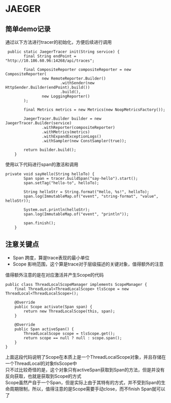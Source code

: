 # JAEGER

## 简单demo记录
通过以下方法进行tracer的初始化，方便后续进行调用
```
 public static JaegerTracer init(String service) {
        final String endPoint = "http://10.186.60.96:14268/api/traces";

        final CompositeReporter compositeReporter = new CompositeReporter(
                new RemoteReporter.Builder()
                        .withSender(new HttpSender.Builder(endPoint).build())
                        .build(),
                new LoggingReporter()
        );

        final Metrics metrics = new Metrics(new NoopMetricsFactory());

        JaegerTracer.Builder builder = new JaegerTracer.Builder(service)
                .withReporter(compositeReporter)
                .withMetrics(metrics)
                .withExpandExceptionLogs()
                .withSampler(new ConstSampler(true));

        return builder.build();
    }
```
使用以下代码进行span的激活和调用
```
private void sayHello(String helloTo) {
        Span span = tracer.buildSpan("say-hello").start();
        span.setTag("hello-to", helloTo);

        String helloStr = String.format("Hello, %s!", helloTo);
        span.log(ImmutableMap.of("event", "string-format", "value", helloStr));

        System.out.println(helloStr);
        span.log(ImmutableMap.of("event", "println"));

        span.finish();
    }
```

## 注意关键点

+ Span 跨度，算是trace表现的最小单位
+ Scope 影响范围，这个算是trace对于层级描述的关键对象，值得额外的注意

值得额外注意的是在对应激活并产生Scope的代码
```
public class ThreadLocalScopeManager implements ScopeManager {
    final ThreadLocal<ThreadLocalScope> tlsScope = new ThreadLocal<ThreadLocalScope>();

    @Override
    public Scope activate(Span span) {
        return new ThreadLocalScope(this, span);
    }

    @Override
    public Span activeSpan() {
        ThreadLocalScope scope = tlsScope.get();
        return scope == null ? null : scope.span();
    }
}
```
上面这段代码说明了Scope在本质上是一个ThreadLocalScope对象，并且存储在一个ThreadLocal的对象tlsScope中  
只不过比较奇怪的是，这个对象只有activeSpan获取到Span的方法，但是并没有反向获取，也就是获取到Scope的方式  
Scope虽然产自于一个Span，但是实际上由于其特有的方式，并不受到Span的生命周期限制，所以，值得注意的是Scope需要手动close，而不finish Span就可以了